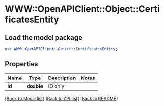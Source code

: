 # WWW::OpenAPIClient::Object::CertificatesEntity

## Load the model package
```perl
use WWW::OpenAPIClient::Object::CertificatesEntity;
```

## Properties
Name | Type | Description | Notes
------------ | ------------- | ------------- | -------------
**id** | **double** | ID only | 

[[Back to Model list]](../README.md#documentation-for-models) [[Back to API list]](../README.md#documentation-for-api-endpoints) [[Back to README]](../README.md)


